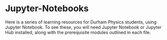 # Jupyter-Notebooks
Here is a series of learning resources for Durham Physics students, using Jupyter Notebook. To see these, you will need Jupyter Notebook or Jupyter Hub installed, along with the prerequisite modules outlined in each file.
